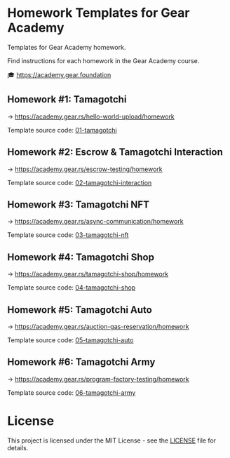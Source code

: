 # Homework Templates for Gear Academy

Templates for Gear Academy homework.

Find instructions for each homework in the Gear Academy course.

🎓 <https://academy.gear.foundation>

## Homework #1: Tamagotchi

→ <https://academy.gear.rs/hello-world-upload/homework>

Template source code: [01-tamagotchi](/01-tamagotchi)

## Homework #2: Escrow & Tamagotchi Interaction

→ <https://academy.gear.rs/escrow-testing/homework>

Template source code: [02-tamagotchi-interaction](/02-tamagotchi-interaction)

## Homework #3: Tamagotchi NFT

→ <https://academy.gear.rs/async-communication/homework>

Template source code: [03-tamagotchi-nft](/03-tamagotchi-nft)

## Homework #4: Tamagotchi Shop

→ <https://academy.gear.rs/tamagotchi-shop/homework>

Template source code: [04-tamagotchi-shop](/04-tamagotchi-shop)

## Homework #5: Tamagotchi Auto

→ <https://academy.gear.rs/auction-gas-reservation/homework>

Template source code: [05-tamagotchi-auto](/05-tamagotchi-auto)

## Homework #6: Tamagotchi Army

→ <https://academy.gear.rs/program-factory-testing/homework>

Template source code: [06-tamagotchi-army](/06-tamagotchi-army)

# License

This project is licensed under the MIT License - see the [LICENSE](LICENSE) file for details.
